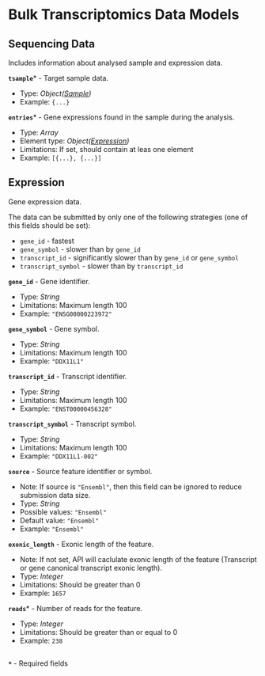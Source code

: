# Bulk Transcriptomics Data Models

## Sequencing Data
Includes information about analysed sample and expression data.

**`tsample`*** - Target sample data. 
- Type: _Object([Sample](api-models-sample.md))_
- Example: `{...}`

**`entries`*** - Gene expressions found in the sample during the analysis.
- Type: _Array_
- Element type: _Object([Expression](api-models-rna-expression.md#expression))_
- Limitations: If set, should contain at leas one element
- Example: `[{...}, {...}]`

## Expression
Gene expression data.

The data can be submitted by only one of the following strategies (one of this fields should be set):
- `gene_id` - fastest
- `gene_symbol` - slower than by `gene_id`
- `transcript_id` - significantly slower than by `gene_id` or `gene_symbol`
- `transcript_symbol` - slower than by `transcript_id`

**`gene_id`** - Gene identifier. 
- Type: _String_
- Limitations: Maximum length 100
- Example: `"ENSG00000223972"`

**`gene_symbol`** - Gene symbol.
- Type: _String_
- Limitations: Maximum length 100
- Example: `"DDX11L1"`

**`transcript_id`** - Transcript identifier.
- Type: _String_
- Limitations: Maximum length 100
- Example: `"ENST00000456328"`

**`transcript_symbol`** - Transcript symbol.
- Type: _String_
- Limitations: Maximum length 100
- Example: `"DDX11L1-002"`

**`source`** - Source feature identifier or symbol.
- Note: If source is `"Ensembl"`, then this field can be ignored to reduce submission data size.
- Type: _String_
- Possible values: `"Ensembl"`
- Default value: `"Ensembl"`
- Example: `"Ensembl"`

**`exonic_length`** - Exonic length of the feature.
- Note: If not set, API will caclulate exonic length of the feature (Transcript or gene canonical transcript exonic length).
- Type: _Integer_
- Limitations: Should be greater than 0
- Example: `1657`

**`reads`*** - Number of reads for the feature.
- Type: _Integer_
- Limitations: Should be greater than or equal to 0
- Example: `238`

##
**`*`** - Required fields
